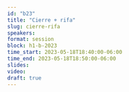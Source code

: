 ```yaml
---
id: "b23"
title: "Cierre + rifa"
slug: cierre-rifa
speakers:
format: session
block: h1-b-2023
time_start: 2023-05-18T18:40:00-06:00
time_end: 2023-05-18T18:50:00-06:00
slides: 
video: 
draft: true
---
```


